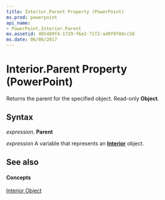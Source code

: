 ```yaml
---
title: Interior.Parent Property (PowerPoint)
ms.prod: powerpoint
api_name:
- PowerPoint.Interior.Parent
ms.assetid: 485489f4-1729-f6e2-71f2-ad9f9f04cc58
ms.date: 06/08/2017
---
```



# Interior.Parent Property (PowerPoint)

Returns the parent for the specified object. Read-only  **Object**.


## Syntax

 _expression_. **Parent**

 _expression_ A variable that represents an **[Interior](PowerPoint.Interior.md)** object.


## See also


#### Concepts


[Interior Object](PowerPoint.Interior.md)


